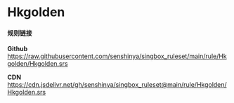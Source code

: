 # Hkgolden

#### 规则链接

**Github**
https://raw.githubusercontent.com/senshinya/singbox_ruleset/main/rule/Hkgolden/Hkgolden.srs

**CDN**
https://cdn.jsdelivr.net/gh/senshinya/singbox_ruleset@main/rule/Hkgolden/Hkgolden.srs